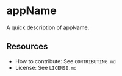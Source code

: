 # appName

A quick description of appName.


## Resources

* How to contribute: See `CONTRIBUTING.md`
* License: See `LICENSE.md`
